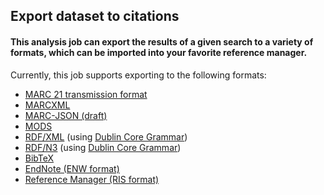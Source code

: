 ## Export dataset to citations

#### This analysis job can export the results of a given search to a variety of formats, which can be imported into your favorite reference manager.

Currently, this job supports exporting to the following formats:

-   [MARC 21 transmission format](http://www.loc.gov/marc/)
-   [MARCXML](http://www.loc.gov/standards/marcxml/)
-   [MARC-JSON (draft)](http://www.oclc.org/developer/content/marc-json-draft-2010-03-11)
-   [MODS](http://www.loc.gov/standards/mods/)
-   [RDF/XML](http://www.w3.org/TR/rdf-syntax-grammar/) (using [Dublin Core Grammar](http://dublincore.org/documents/dc-citation-guidelines/))
-   [RDF/N3](http://www.w3.org/DesignIssues/Notation3.html) (using [Dublin Core Grammar](http://dublincore.org/documents/dc-citation-guidelines/))
-   [BibTeX](http://www.ctan.org/pkg/bibtex)
-   [EndNote (ENW format)](http://www.endnote.com/)
-   [Reference Manager (RIS format)](http://www.refman.com/support/risformat_intro.asp)
